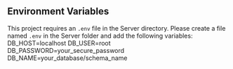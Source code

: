## Environment Variables

This project requires an `.env` file in the Server directory. 
Please create a file named `.env` in the Server folder and add the following variables:
DB_HOST=localhost
DB_USER=root
DB_PASSWORD=your_secure_password
DB_NAME=your_database/schema_name
